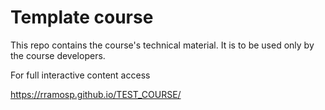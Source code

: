 # Template course

This repo contains the course's technical material. It is to be used only by the course developers.

For full interactive content access

https://rramosp.github.io/TEST_COURSE/

